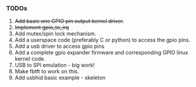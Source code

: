 ### TODOs

1. ~~Add basic one GPIO pin output kernel driver.~~
2. ~~Implement gpio_to_irq~~
3. Add mutex/spin lock mechanism.
4. Add a userspace code (preferably C or python) to access the gpio pins.
5. Add a usb driver to access gpio pins
6. Add a complete gpio expander firmware and corresponding GPIO linux kernel code.
7. USB to SPI emulation - big work! 
8. Make fbtft to work on this.
9. Add usbhid basic example - skeleton
